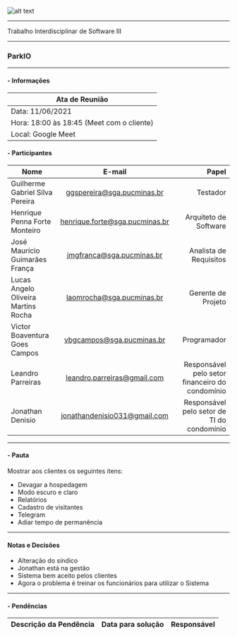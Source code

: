 ![alt text](https://i.imgur.com/4B1IxdA.png "Logo Puc")

***

Trabalho Interdisciplinar de Software III

------
### ParkIO

___


####  - Informações
| Ata de Reunião          |
| -------------           |
| Data: 11/06/2021        |
| Hora: 18:00 às 18:45 (Meet com o cliente)    |
| Local: Google Meet   |

#### - Participantes
| Nome                                 | E-mail                          | Papel            |
| -------------                        | :-------------:                 | -----:           |
| Guilherme Gabriel Silva Pereira      | ggspereira@sga.pucminas.br      | Testador                  |
| Henrique Penna Forte Monteiro        | henrique.forte@sga.pucminas.br  | Arquiteto de Software     |
| José Maurício Guimarães França       | jmgfranca@sga.pucminas.br       | Analista de Requisitos    |
| Lucas Angelo Oliveira Martins Rocha  | laomrocha@sga.pucminas.br       | Gerente de Projeto        |
| Victor Boaventura Goes Campos        | vbgcampos@sga.pucminas.br       | Programador               |
| Leandro Parreiras                    | leandro.parreiras@gmail.com     | Responsável pelo setor financeiro do condomínio    |
| Jonathan Denisio                     | jonathandenisio031@gmail.com    | Responsável pelo setor de TI do condomínio         |


___

#### - Pauta

Mostrar aos clientes os seguintes itens:

- Devagar a hospedagem
- Modo escuro e claro
- Relatórios
- Cadastro de visitantes
- Telegram
- Adiar tempo de permanência

___

#### Notas e Decisões

- Alteração do síndico
- Jonathan está na gestão
- Sistema bem aceito pelos clientes
- Agora o problema é treinar os funcionários para utilizar o Sistema


___

#### - Pendências

| Descrição da Pendência               | Data para solução               | Responsável          |
| -------------                        | :-------------:                 | -----:               |

